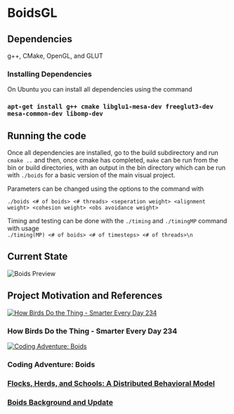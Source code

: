 # BoidsGL

## Dependencies

g++, CMake, OpenGL, and GLUT

### Installing Dependencies

On Ubuntu you can install all dependencies using the command  
### ```apt-get install g++ cmake libglu1-mesa-dev freeglut3-dev mesa-common-dev libomp-dev```

## Running the code

Once all dependencies are installed, go to the build subdirectory and run ```cmake ..```
and then, once cmake has completed, ```make``` 
can be run from the bin or build directories, with an output in the bin directory which can be run with ```./boids``` for a basic version of the main visual project.


Parameters can be changed using the options to the command with

```./boids <# of boids> <# threads> <seperation weight> <alignment weight> <cohesion weight> <obs avoidance weight>```

Timing and testing can be done with the  ```./timing``` and ```./timingMP``` command with usage  
```./timing(MP) <# of boids> <# of timesteps> <# of threads>\n```

## Current State
![Boids Preview](/imgs/boids_preview.gif?raw=true "Boids")

## Project Motivation and References

<a href="https://www.youtube.com/watch?feature=player_embedded&v=4LWmRuB-uNU" target="_blank"><img src="https://img.youtube.com/vi/4LWmRuB-uNU/0.jpg" alt="How Birds Do the Thing - Smarter Every Day 234"/></a>
### How Birds Do the Thing - Smarter Every Day 234


<a href="https://www.youtube.com/watch?feature=player_embedded&v=bqtqltqcQhw" target="_blank"><img src="https://img.youtube.com/vi/bqtqltqcQhw/0.jpg" alt="Coding Adventure: Boids"/></a>
### Coding Adventure: Boids

### [Flocks, Herds, and Schools: A Distributed Behavioral Model](http://www.cs.toronto.edu/~dt/siggraph97-course/cwr87/)

### [Boids Background and Update](http://www.red3d.com/cwr/boids/)

